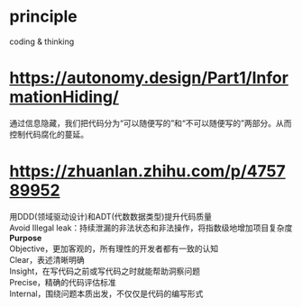 # principle
coding &amp; thinking  
# https://autonomy.design/Part1/InformationHiding/
通过信息隐藏，我们把代码分为“可以随便写的”和“不可以随便写的”两部分。从而控制代码腐化的蔓延。  
# https://zhuanlan.zhihu.com/p/475789952
用DDD(领域驱动设计)和ADT(代数数据类型)提升代码质量  
Avoid Illegal leak：持续泄漏的非法状态和非法操作，将指数级地增加项目复杂度      
**Purpose**  
Objective，更加客观的，所有理性的开发者都有一致的认知  
Clear，表述清晰明确  
Insight，在写代码之前或写代码之时就能帮助洞察问题  
Precise，精确的代码评估标准  
Internal，围绕问题本质出发，不仅仅是代码的编写形式  
